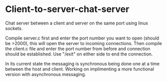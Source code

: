 # Client-to-server-chat-server
Chat server between a client and server on the same port using linux sockets.

Compile server.c first and enter the port number you want to open (should be >2000), this will open the server to incoming connections. Then compile the client.c file and enter the port number from before and connection should be established. Use "/exit" on either side to end the connection.

In its current state the messaging is synchronous being done one at a time between the host and client. Working on implimenting a more functional version with asynchronous messaging.
